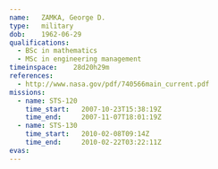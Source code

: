 ```yaml
---
name:	ZAMKA, George D.
type:	military
dob:	1962-06-29
qualifications:
  - BSc in mathematics
  - MSc in engineering management
timeinspace:	28d20h29m
references:
  - http://www.nasa.gov/pdf/740566main_current.pdf
missions:
  - name: STS-120
    time_start:   2007-10-23T15:38:19Z
    time_end:     2007-11-07T18:01:19Z
  - name: STS-130
    time_start:   2010-02-08T09:14Z
    time_end:     2010-02-22T03:22:11Z
evas:
---
```

